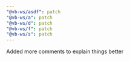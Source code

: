 ```yaml
---
"@vb-ws/asdf": patch
"@vb-ws/a": patch
"@vb-ws/d": patch
"@vb-ws/f": patch
"@vb-ws/s": patch
---
```


Added more comments to explain things better
